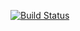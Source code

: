 [![Build Status](https://travis-ci.org/bradleygibson/xargo-lld-wrapper.svg?branch=master)](https://travis-ci.org/bradleygibson/xargo-lld-wrapper)